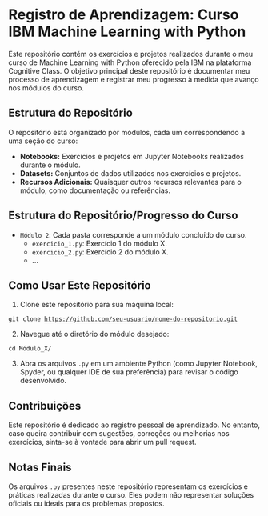 
<!DOCTYPE html>
<html lang="en">
<head>
  <meta charset="UTF-8">
  <title>Registro de Aprendizagem: Curso IBM Machine Learning with Python</title>
</head>
<body>

  <h1>Registro de Aprendizagem: Curso IBM Machine Learning with Python</h1>

  <p>Este repositório contém os exercícios e projetos realizados durante o meu curso de Machine Learning with Python oferecido pela IBM na plataforma Cognitive Class. O objetivo principal deste repositório é documentar meu processo de aprendizagem e registrar meu progresso à medida que avanço nos módulos do curso.</p>

  <h2>Estrutura do Repositório</h2>

  <p>O repositório está organizado por módulos, cada um correspondendo a uma seção do curso:</p>

  <ul>
    <li><strong>Notebooks:</strong> Exercícios e projetos em Jupyter Notebooks realizados durante o módulo.</li>
    <li><strong>Datasets:</strong> Conjuntos de dados utilizados nos exercícios e projetos.</li>
    <li><strong>Recursos Adicionais:</strong> Quaisquer outros recursos relevantes para o módulo, como documentação ou referências.</li>
  </ul>

  <h2>Estrutura do Repositório/Progresso do Curso</h2>

<ul>
  <li><code>Módulo 2</code>: Cada pasta corresponde a um módulo concluído do curso.
    <ul>
      <li><code>exercicio_1.py</code>: Exercício 1 do módulo X.</li>
      <li><code>exercicio_2.py</code>: Exercício 2 do módulo X.</li>
      <li>...</li>
    </ul>
  </li>
</ul>

  <h2>Como Usar Este Repositório</h2>

<ol>
  <li>Clone este repositório para sua máquina local:</li>
</ol>

<code>git clone https://github.com/seu-usuario/nome-do-repositorio.git</code>

<ol start="2">
  <li>Navegue até o diretório do módulo desejado:</li>
</ol>

<code>cd Módulo_X/</code>

<ol start="3">
  <li>Abra os arquivos <code>.py</code> em um ambiente Python (como Jupyter Notebook, Spyder, ou qualquer IDE de sua preferência) para revisar o código desenvolvido.</li>
</ol>

  <h2>Contribuições</h2>

  <p>Este repositório é dedicado ao registro pessoal de aprendizado. No entanto, caso queira contribuir com sugestões, correções ou melhorias nos exercícios, sinta-se à vontade para abrir um pull request.</p>

<h2>Notas Finais</h2>

  <p>Os arquivos <code>.py</code> presentes neste repositório representam os exercícios e práticas realizadas durante o curso. Eles podem não representar soluções oficiais ou ideais para os problemas propostos.</p>


</body>
</html>
